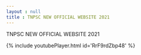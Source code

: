 ```yaml
---
layout : null
title : TNPSC NEW OFFICIAL WEBSITE 2021
---
```


TNPSC NEW OFFICIAL WEBSITE 2021



{% include youtubePlayer.html id='RrF9rdZbp48' %}
